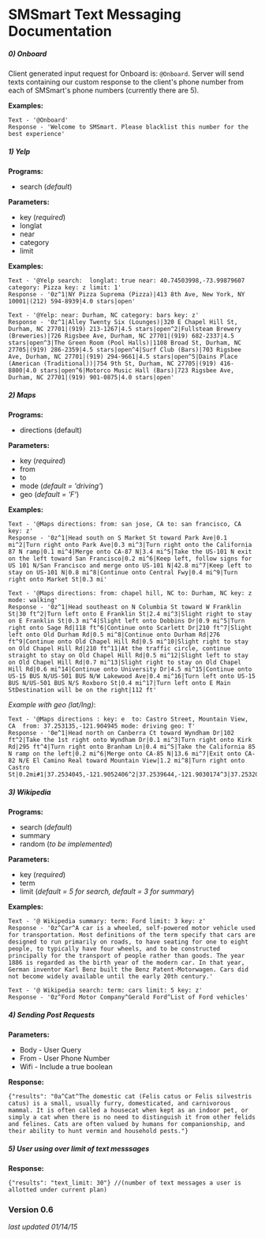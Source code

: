 # SMSmart Text Messaging Documentation

##### 0) Onboard
Client generated input request for Onboard is: ```@Onboard```. Server will send texts containing our custom response to the client's phone number from each of SMSmart's phone numbers (currently there are 5). 

**Examples:** 
```
Text - '@Onboard'
Response - 'Welcome to SMSmart. Please blacklist this number for the best experience'
```


##### 1) Yelp  
**Programs:** 
- search (*default*)

**Parameters:**
- key (*required*)
- longlat
- near
- category
- limit

**Examples:** 
```
Text - '@Yelp search:  longlat: true near: 40.74503998,-73.99879607 category: Pizza key: z limit: 1'
Response - '0z^1|NY Pizza Suprema (Pizza)|413 8th Ave, New York, NY 10001|(212) 594-8939|4.0 stars|open'
```
```
Text - '@Yelp: near: Durham, NC category: bars key: z'
Response - '0z^1|Alley Twenty Six (Lounges)|320 E Chapel Hill St, Durham, NC 27701|(919) 213-1267|4.5 stars|open^2|Fullsteam Brewery (Breweries)|726 Rigsbee Ave, Durham, NC 27701|(919) 682-2337|4.5 stars|open^3|The Green Room (Pool Halls)|1108 Broad St, Durham, NC 27705|(919) 286-2359|4.5 stars|open^4|Surf Club (Bars)|703 Rigsbee Ave, Durham, NC 27701|(919) 294-9661|4.5 stars|open^5|Dains Place (American (Traditional))|754 9th St, Durham, NC 27705|(919) 416-8800|4.0 stars|open^6|Motorco Music Hall (Bars)|723 Rigsbee Ave, Durham, NC 27701|(919) 901-0875|4.0 stars|open'
```



##### 2) Maps  
**Programs:**
- directions (default)

**Parameters:**
- key (*required*)
- from
- to
- mode (*default = 'driving'*)
- geo (*default = 'F'*)

**Examples:**
```
Text - '@Maps directions: from: san jose, CA to: san francisco, CA key: z'
Response - '0z^1|Head south on S Market St toward Park Ave|0.1 mi^2|Turn right onto Park Ave|0.3 mi^3|Turn right onto the California 87 N ramp|0.1 mi^4|Merge onto CA-87 N|3.4 mi^5|Take the US-101 N exit on the left toward San Francisco|0.2 mi^6|Keep left, follow signs for US 101 N/San Francisco and merge onto US-101 N|42.8 mi^7|Keep left to stay on US-101 N|0.8 mi^8|Continue onto Central Fwy|0.4 mi^9|Turn right onto Market St|0.3 mi'
```
```
Text - '@Maps directions: from: chapel hill, NC to: Durham, NC key: z mode: walking'
Response - '0z^1|Head southeast on N Columbia St toward W Franklin St|30 ft^2|Turn left onto E Franklin St|2.4 mi^3|Slight right to stay on E Franklin St|0.3 mi^4|Slight left onto Dobbins Dr|0.9 mi^5|Turn right onto Sage Rd|118 ft^6|Continue onto Scarlett Dr|210 ft^7|Slight left onto Old Durham Rd|0.5 mi^8|Continue onto Durham Rd|276 ft^9|Continue onto Old Chapel Hill Rd|0.5 mi^10|Slight right to stay on Old Chapel Hill Rd|210 ft^11|At the traffic circle, continue straight to stay on Old Chapel Hill Rd|0.5 mi^12|Slight left to stay on Old Chapel Hill Rd|0.7 mi^13|Slight right to stay on Old Chapel Hill Rd|0.6 mi^14|Continue onto University Dr|4.5 mi^15|Continue onto US-15 BUS N/US-501 BUS N/W Lakewood Ave|0.4 mi^16|Turn left onto US-15 BUS N/US-501 BUS N/S Roxboro St|0.4 mi^17|Turn left onto E Main StDestination will be on the right|112 ft'
```
*Example with geo (lat/lng)*:
```
Text - '@Maps directions : key: e  to: Castro Street, Mountain View, CA  from: 37.253135,-121.904945 mode: driving geo: T'
Response - '0e^1|Head north on Canberra Ct toward Wyndham Dr|102 ft^2|Take the 1st right onto Wyndham Dr|0.1 mi^3|Turn right onto Kirk Rd|295 ft^4|Turn right onto Branham Ln|0.4 mi^5|Take the California 85 N ramp on the left|0.2 mi^6|Merge onto CA-85 N|13.6 mi^7|Exit onto CA-82 N/E El Camino Real toward Mountain View|1.2 mi^8|Turn right onto Castro St|0.2mi#1|37.2534045,-121.9052406^2|37.2539644,-121.9030174^3|37.2532013,-121.9026889^4|37.2512019,-121.9104474^5|37.2507045,-121.9135202^6|37.378277,-122.0675624^7|37.3857917,-122.0838069^8|37.3883427,-122.0823537'
```
##### 3) Wikipedia
**Programs:**
- search (*default*)
- summary
- random (*to be implemented*)

**Parameters:**
- key (*required*)
- term
- limit (*default = 5 for search, default = 3 for summary*)

**Examples:**
```
Text - '@ Wikipedia summary: term: Ford limit: 3 key: z'
Response - '0z^Car^A car is a wheeled, self-powered motor vehicle used for transportation. Most definitions of the term specify that cars are designed to run primarily on roads, to have seating for one to eight people, to typically have four wheels, and to be constructed principally for the transport of people rather than goods. The year 1886 is regarded as the birth year of the modern car. In that year, German inventor Karl Benz built the Benz Patent-Motorwagen. Cars did not become widely available until the early 20th century.'
```
```
Text - '@ Wikipedia search: term: cars limit: 5 key: z'
Response - '0z^Ford Motor Company^Gerald Ford^List of Ford vehicles'
```

##### 4) Sending Post Requests
**Parameters:**
- Body - User Query
- From - User Phone Number 
- Wifi - Include a true boolean

**Response:**
```
{"results": "0a^Cat^The domestic cat (Felis catus or Felis silvestris catus) is a small, usually furry, domesticated, and carnivorous mammal. It is often called a housecat when kept as an indoor pet, or simply a cat when there is no need to distinguish it from other felids and felines. Cats are often valued by humans for companionship, and their ability to hunt vermin and household pests."}
```

##### 5) User using over limit of text messsages

**Response:**
```
{"results": "text_limit: 30"} //(number of text messages a user is allotted under current plan) 
```

### Version 0.6
*last updated 01/14/15*


